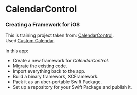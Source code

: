 # CalendarControl
<h3>Creating a Framework for iOS</h3>

This is training project taken from: [CalendarControl](https://www.raywenderlich.com/17753301-creating-a-framework-for-ios).<br>
Used [Custom Calendar](https://www.raywenderlich.com/10787749-creating-a-custom-calendar-control-for-ios).

In this app:
* Create a new framework for *CalendarControl*.
* Migrate the existing code.
* Import everything back to the app.
* Build a binary framework, XCFramework.
* Pack it as an uber-portable Swift Package.
* Set up a repository for your Swift Package and publish it.
